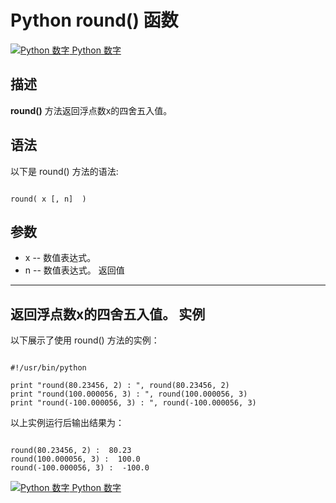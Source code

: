 Python  round() 函数
==================

 [![Python 数字](../images/up.gif)
 Python 数字](python-numbers.html)


  描述
--

  **round()** 方法返回浮点数x的四舍五入值。

 语法
--

 以下是 round() 方法的语法:


```

round( x [, n]  )

```

  参数
--

  *  x -- 数值表达式。
 *  n -- 数值表达式。
   返回值
---

 返回浮点数x的四舍五入值。  实例
--

  以下展示了使用 round() 方法的实例：


```

#!/usr/bin/python

print "round(80.23456, 2) : ", round(80.23456, 2)
print "round(100.000056, 3) : ", round(100.000056, 3)
print "round(-100.000056, 3) : ", round(-100.000056, 3)

```

  以上实例运行后输出结果为：


```

round(80.23456, 2) :  80.23
round(100.000056, 3) :  100.0
round(-100.000056, 3) :  -100.0

```

 [![Python 数字](../images/up.gif)
 Python 数字](python-numbers.html)
